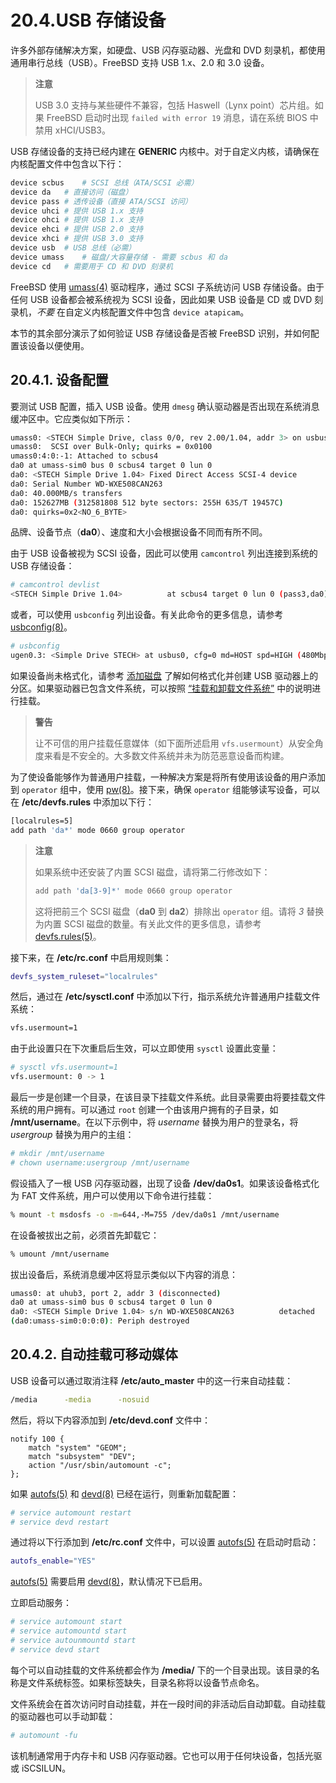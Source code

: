 # 20.4.USB 存储设备

许多外部存储解决方案，如硬盘、USB 闪存驱动器、光盘和 DVD 刻录机，都使用通用串行总线（USB）。FreeBSD 支持 USB 1.x、2.0 和 3.0 设备。

>**注意**
>
> USB 3.0 支持与某些硬件不兼容，包括 Haswell（Lynx point）芯片组。如果 FreeBSD 启动时出现 `failed with error 19` 消息，请在系统 BIOS 中禁用 xHCI/USB3。

USB 存储设备的支持已经内建在 **GENERIC** 内核中。对于自定义内核，请确保在内核配置文件中包含以下行：

```sh
device scbus	# SCSI 总线（ATA/SCSI 必需）
device da	# 直接访问（磁盘）
device pass	# 透传设备（直接 ATA/SCSI 访问）
device uhci	# 提供 USB 1.x 支持
device ohci	# 提供 USB 1.x 支持
device ehci	# 提供 USB 2.0 支持
device xhci	# 提供 USB 3.0 支持
device usb	# USB 总线（必需）
device umass	# 磁盘/大容量存储 - 需要 scbus 和 da
device cd	# 需要用于 CD 和 DVD 刻录机
```

FreeBSD 使用 [umass(4)](https://man.freebsd.org/cgi/man.cgi?query=umass&sektion=4&format=html) 驱动程序，通过 SCSI 子系统访问 USB 存储设备。由于任何 USB 设备都会被系统视为 SCSI 设备，因此如果 USB 设备是 CD 或 DVD 刻录机，*不要* 在自定义内核配置文件中包含 `device atapicam`。

本节的其余部分演示了如何验证 USB 存储设备是否被 FreeBSD 识别，并如何配置该设备以便使用。

## 20.4.1. 设备配置

要测试 USB 配置，插入 USB 设备。使用 `dmesg` 确认驱动器是否出现在系统消息缓冲区中。它应类似如下所示：

```sh
umass0: <STECH Simple Drive, class 0/0, rev 2.00/1.04, addr 3> on usbus0
umass0:  SCSI over Bulk-Only; quirks = 0x0100
umass0:4:0:-1: Attached to scbus4
da0 at umass-sim0 bus 0 scbus4 target 0 lun 0
da0: <STECH Simple Drive 1.04> Fixed Direct Access SCSI-4 device
da0: Serial Number WD-WXE508CAN263
da0: 40.000MB/s transfers
da0: 152627MB (312581808 512 byte sectors: 255H 63S/T 19457C)
da0: quirks=0x2<NO_6_BYTE>
```

品牌、设备节点（**da0**）、速度和大小会根据设备不同而有所不同。

由于 USB 设备被视为 SCSI 设备，因此可以使用 `camcontrol` 列出连接到系统的 USB 存储设备：

```sh
# camcontrol devlist
<STECH Simple Drive 1.04>          at scbus4 target 0 lun 0 (pass3,da0)
```

或者，可以使用 `usbconfig` 列出设备。有关此命令的更多信息，请参考 [usbconfig(8)](https://man.freebsd.org/cgi/man.cgi?query=usbconfig&sektion=8&format=html)。

```sh
# usbconfig
ugen0.3: <Simple Drive STECH> at usbus0, cfg=0 md=HOST spd=HIGH (480Mbps) pwr=ON (2mA)
```

如果设备尚未格式化，请参考 [添加磁盘](https://docs.freebsd.org/en/books/handbook/disks/#disks-adding) 了解如何格式化并创建 USB 驱动器上的分区。如果驱动器已包含文件系统，可以按照 [“挂载和卸载文件系统”](https://docs.freebsd.org/en/books/handbook/basics/#mount-unmount) 中的说明进行挂载。

>**警告**
>
> 让不可信的用户挂载任意媒体（如下面所述启用 `vfs.usermount`）从安全角度来看是不安全的。大多数文件系统并未为防范恶意设备而构建。

为了使设备能够作为普通用户挂载，一种解决方案是将所有使用该设备的用户添加到 `operator` 组中，使用 [pw(8)](https://man.freebsd.org/cgi/man.cgi?query=pw&sektion=8&format=html)。接下来，确保 `operator` 组能够读写设备，可以在 **/etc/devfs.rules** 中添加以下行：

```sh
[localrules=5]
add path 'da*' mode 0660 group operator
```

>**注意**
>
>如果系统中还安装了内置 SCSI 磁盘，请将第二行修改如下：
>
>```sh
>add path 'da[3-9]*' mode 0660 group operator
>```
>
>这将把前三个 SCSI 磁盘（**da0** 到 **da2**）排除出 `operator` 组。请将 *3* 替换为内置 SCSI 磁盘的数量。有关此文件的更多信息，请参考 [devfs.rules(5)](https://man.freebsd.org/cgi/man.cgi?query=devfs.rules&sektion=5&format=html)。

接下来，在 **/etc/rc.conf** 中启用规则集：

```sh
devfs_system_ruleset="localrules"
```

然后，通过在 **/etc/sysctl.conf** 中添加以下行，指示系统允许普通用户挂载文件系统：

```sh
vfs.usermount=1
```

由于此设置只在下次重启后生效，可以立即使用 `sysctl` 设置此变量：

```sh
# sysctl vfs.usermount=1
vfs.usermount: 0 -> 1
```

最后一步是创建一个目录，在该目录下挂载文件系统。此目录需要由将要挂载文件系统的用户拥有。可以通过 `root` 创建一个由该用户拥有的子目录，如 **/mnt/username**。在以下示例中，将 *username* 替换为用户的登录名，将 *usergroup* 替换为用户的主组：

```sh
# mkdir /mnt/username
# chown username:usergroup /mnt/username
```

假设插入了一根 USB 闪存驱动器，出现了设备 **/dev/da0s1**。如果该设备格式化为 FAT 文件系统，用户可以使用以下命令进行挂载：

```sh
% mount -t msdosfs -o -m=644,-M=755 /dev/da0s1 /mnt/username
```

在设备被拔出之前，必须首先卸载它：

```sh
% umount /mnt/username
```

拔出设备后，系统消息缓冲区将显示类似以下内容的消息：

```sh
umass0: at uhub3, port 2, addr 3 (disconnected)
da0 at umass-sim0 bus 0 scbus4 target 0 lun 0
da0: <STECH Simple Drive 1.04> s/n WD-WXE508CAN263          detached
(da0:umass-sim0:0:0:0): Periph destroyed
```

## 20.4.2. 自动挂载可移动媒体

USB 设备可以通过取消注释 **/etc/auto_master** 中的这一行来自动挂载：

```sh
/media		-media		-nosuid
```

然后，将以下内容添加到 **/etc/devd.conf** 文件中：

```>
notify 100 {
	match "system" "GEOM";
	match "subsystem" "DEV";
	action "/usr/sbin/automount -c";
};
```

如果 [autofs(5)](https://man.freebsd.org/cgi/man.cgi?query=autofs&sektion=5&format=html) 和 [devd(8)](https://man.freebsd.org/cgi/man.cgi?query=devd&sektion=8&format=html) 已经在运行，则重新加载配置：

```sh
# service automount restart
# service devd restart
```

通过将以下行添加到 **/etc/rc.conf** 文件中，可以设置 [autofs(5)](https://man.freebsd.org/cgi/man.cgi?query=autofs&sektion=5&format=html) 在启动时启动：

```sh
autofs_enable="YES"
```

[autofs(5)](https://man.freebsd.org/cgi/man.cgi?query=autofs&sektion=5&format=html) 需要启用 [devd(8)](https://man.freebsd.org/cgi/man.cgi?query=devd&sektion=8&format=html)，默认情况下已启用。

立即启动服务：

```sh
# service automount start
# service automountd start
# service autounmountd start
# service devd start
```

每个可以自动挂载的文件系统都会作为 **/media/** 下的一个目录出现。该目录的名称是文件系统标签。如果标签缺失，目录名称将以设备节点命名。

文件系统会在首次访问时自动挂载，并在一段时间的非活动后自动卸载。自动挂载的驱动器也可以手动卸载：

```sh
# automount -fu
```

该机制通常用于内存卡和 USB 闪存驱动器。它也可以用于任何块设备，包括光驱或 iSCSILUN。
